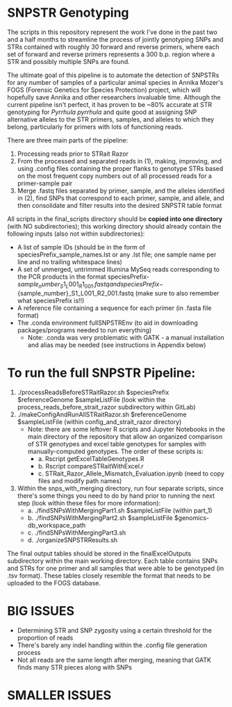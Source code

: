 # SNPSTR Genotyping

The scripts in this repository represent the work I've done in the past two and a half months to streamline the process of jointly genotyping SNPs and STRs contained with roughly 30 forward and reverse primers, where each set of forward and reverse primers represents a 300 b.p. region where a STR and possibly multiple SNPs are found.

The ultimate goal of this pipeline is to automate the detection of SNPSTRs for any number of samples of a particular animal species in Annika Mozer's FOGS (Forensic Genetics for Species Protection) project, which will hopefully save Annika and other researchers invaluable time. Although the current pipeline isn't perfect, it has proven to be ~80% accurate at STR genotyping for *Pyrrhula pyrrhula* and quite good at assigning SNP alternative alleles to the STR primers, samples, and alleles to which they belong, particularly for primers with lots of functioning reads. 

There are three main parts of the pipeline:
1. Processing reads prior to STRait Razor
2. From the processed and separated reads in (1), making, improving, and using .config files containing the proper flanks to genotype STRs based on the most frequent copy numbers out of all processed reads for a primer-sample pair
3. Merge .fastq files separated by primer, sample, and the alleles identified in (2), find SNPs that correspond to each primer, sample, and allele, and then consolidate and filter results into the desired SNPSTR table format

All scripts in the final_scripts directory should be **copied into one directory** (with NO subdirectories); this working directory should already contain the following inputs (also not within subdirectories):
* A list of sample IDs (should be in the form of speciesPrefix_sample_names.lst or any .lst file; one sample name per line and no trailing whitespace lines)
* A set of unmerged, untrimmed Illumina MySeq reads corresponding to the PCR products in the format speciesPrefix-${sample_number}_S1_L001_R1_001.fastq and speciesPrefix-${sample_number}_S1_L001_R2_001.fastq (make sure to also remember what speciesPrefix is!!)
* A reference file containing a sequence for each primer (in .fasta file format)
* The .conda environment fullSNPSTREnv (to aid in downloading packages/programs needed to run everything)
    * Note: .conda was very problematic with GATK - a manual installation and alias may be needed (see instructions in Appendix below)

# To run the full SNPSTR Pipeline:
1. ./processReadsBeforeSTRaitRazor.sh $speciesPrefix $referenceGenome $sampleListFile (look within the process_reads_before_strait_razor subdirectory within GitLab)
2. ./makeConfigAndRunAllSTRaitRazor.sh $referenceGenome $sampleListFile (within config_and_strait_razor directory)
    * Note: there are some leftover R scripts and Jupyter Notebooks in the main directory of the repository that allow an organized comparison of STR genotypes and excel table genotypes for samples with manually-computed genotypes. The order of these scripts is:
        * a. Rscript getExcelTableGenotypes.R
        * b. Rscript compareSTRaitWithExcel.r
        * c. STRait_Razor_Allele_Mismatch_Evaluation.ipynb (need to copy files and modify path names)
3. Within the snps_with_merging directory, run four separate scripts, since there's some things you need to do by hand prior to running the next step (look within these files for more information):
    * a. ./findSNPsWithMergingPart1.sh $sampleListFile (within part_1)
    * b. ./findSNPsWithMergingPart2.sh $sampleListFile $genomics-db_workspace_path
    * c.  ./findSNPsWithMergingPart3.sh
    * d. ./organizeSNPSTRResults.sh

The final output tables should be stored in the finalExcelOutputs subdirectory within the main working directory. Each table contains SNPs and STRs for one primer and all samples that were able to be genotyped (in .tsv format). These tables closely resemble the format that needs to be uploaded to the FOGS database.

# BIG ISSUES
* Determining STR and SNP zygosity using a certain threshold for the proportion of reads
* There's barely any indel handling within the .config file generation process
* Not all reads are the same length after merging, meaning that GATK finds many STR pieces along with SNPs

# SMALLER ISSUES

